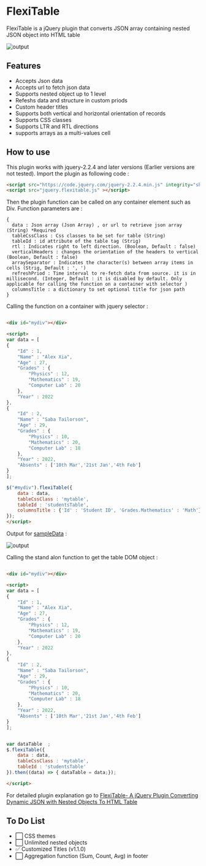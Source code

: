 # FlexiTable

FlexiTable is a jQuery plugin that converts JSON array containing nested JSON object into HTML table

![output](https://mshaeri.com/blog/wp-content/uploads/2022/04/jquery_json_to_table3.jpg)

## Features

- Accepts Json data
- Accepts url to fetch json data
- Supports nested object up to 1 level
- Refeshs data and structure in custom priods
- Custom header titles
- Supports both vertical and horizontal orientation of records
- Supports CSS classes
- Supports LTR and RTL directions
- supports arrays as a multi-values cell

## How to use

This plugin works with jquery-2.2.4 and later versions (Earlier versions are not tested).
Import the plugin as following code :

```html
<script src="https://code.jquery.com/jquery-2.2.4.min.js" integrity="sha256-BbhdlvQf/xTY9gja0Dq3HiwQF8LaCRTXxZKRutelT44=" crossorigin="anonymous"></script>
<script src="jquery.flexitable.js" ></script>
```

Then the plugin function can be called on any container element such as Div. Function parameters are :

```
{
  data : Json array (Json Array) , or url to retrieve json array (String) *Required
  tableCssClass : Css classes to be set for table (String)
  tableId : id attribute of the table tag (Strig)
  rtl : Indicates right to left direction. (Boolean, Default : false)
  verticalHeaders : changes the orientation of the headers to vertical (Boolean, Default : false)
  arraySeparator : Indicates the character(s) between array items in cells (Strig, Default : ', ')
  refreshPriod : Time interval to re-fetch data from source. it is in millisecond. (Integer, Default : it is disabled by default. Only applicable for calling the function on a container with selector )
  columnsTitle : a dictionary to set optional title for json path
}
```

 Calling the function on a container with jquery selector :

```html

<div id="mydiv"></div>

<script>
var data = [
{
    "Id" : 1,
    "Name" : "Alex Xia",
    "Age" : 27,
    "Grades" : {
        "Physics" : 12,
        "Mathematics" : 19,
        "Computer Lab" : 20
    },
    "Year" : 2022
},
{
    "Id" : 2,
    "Name" : "Saba Tailorson",
    "Age" : 29,
    "Grades" : {
        "Physics" : 10,
        "Mathematics" : 20,
        "Computer Lab" : 18
    },
    "Year" : 2022,
    "Absents" : ['10th Mar','21st Jan','4th Feb']
}
];

$("#mydiv").flexiTable({
    data : data,
    tableCssClass : 'mytable',
    tableId : 'studentsTable',
    columnsTitle : {'Id' : 'Student ID', 'Grades.Mathematics' : 'Math'}
});
</script>


```

Output for [sampleData](https://github.com/birddevelper/jQueryJsonToTable/blob/master/sampleData.js) :

![output](https://mshaeri.com/blog/wp-content/uploads/2022/04/jquery_json_to_table3.jpg)


Calling the stand alon function to get the table DOM object :

```html

<div id="mydiv"></div>

<script>
var data = [
{
    "Id" : 1,
    "Name" : "Alex Xia",
    "Age" : 27,
    "Grades" : {
        "Physics" : 12,
        "Mathematics" : 19,
        "Computer Lab" : 20
    },
    "Year" : 2022
},
{
    "Id" : 2,
    "Name" : "Saba Tailorson",
    "Age" : 29,
    "Grades" : {
        "Physics" : 10,
        "Mathematics" : 20,
        "Computer Lab" : 18
    },
    "Year" : 2022,
    "Absents" : ['10th Mar','21st Jan','4th Feb']
}
];


var dataTable  ;
$.flexiTable({
    data : data,
    tableCssClass : 'mytable',
    tableId : 'studentsTable'
}).then((data) => { dataTable = data;});

</script>


```

For detailed plugin explanation go to [FlexiTable- A jQuery Plugin Converting Dynamic JSON with Nested Objects To HTML Table](https://mshaeri.com/blog/flexitable-a-jquery-plugin-converting-dynamic-json-data-to-html-table/)


## To Do List

- ⬜️ CSS themes
- ⬜️ Unlimited nested objects
- ✅ Customized Titles (v1.1.0)
- ⬜️ Aggregation function (Sum, Count, Avg) in footer
